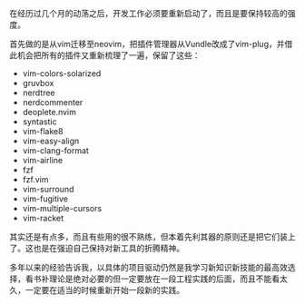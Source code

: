 在经历过几个月的动荡之后，开发工作必须要重新启动了，而且是要保持较高的强度。

首先做的是从vim迁移至neovim，把插件管理器从Vundle改成了vim-plug，并借此机会把所有的插件又重新梳理了一遍，保留了这些：

* vim-colors-solarized
* gruvbox
* nerdtree
* nerdcommenter
* deoplete.nvim
* syntastic
* vim-flake8
* vim-easy-align
* vim-clang-format
* vim-airline
* fzf
* fzf.vim
* vim-surround
* vim-fugitive
* vim-multiple-cursors
* vim-racket

其实还是有点多，而且有些用的很不熟练，但本着先利其器的原则还是把它们装上了。这也是在强迫自己保持对新工具的折腾精神。

多年以来的经验告诉我，以具体的项目驱动仍然是我学习新知识新技能的最高效选择，看书补理论是绝对必要的但一定要放在一段工程实践的后面，而且不能看太久，一定要在适当的时候重新开始一段新的实践。

